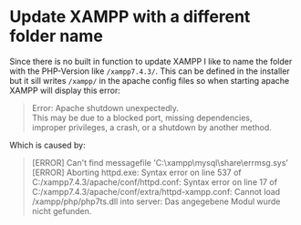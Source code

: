 # Update XAMPP with a different folder name

Since there is no built in function to update XAMPP I like to name the folder with the PHP-Version like `/xampp7.4.3/`. This can be defined 
in the installer but it sill writes `/xampp/` in the apache config files so when starting apache XAMPP will display this error:
> Error: Apache shutdown unexpectedly.  
This may be due to a blocked port, missing dependencies,   
improper privileges, a crash, or a shutdown by another method.  

Which is caused by: 
> [ERROR] Can't find messagefile 'C:\xampp\mysql\share\errmsg.sys'  
[ERROR] Aborting httpd.exe: Syntax error on line 537 of C:/xampp7.4.3/apache/conf/httpd.conf: Syntax error on line 17 of C:/xampp7.4.3/apache/conf/extra/httpd-xampp.conf: Cannot load /xampp/php/php7ts.dll into server: Das angegebene Modul wurde nicht gefunden.

